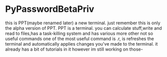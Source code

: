 # PyPasswordBetaPriv
this is PPT(maybe renamed later) a new terminal.
just remember this is only the alpha version of PPT.
PPT is a terminal. you can calculate stuff,write and read to files,has a task-killing system and has various more other not so useful commands
one of the most useful command is .r, is refreshes the terminal and automatically applies changes you've made to the terminal. it already has a bit of tutorials in it however im
still working on those-
